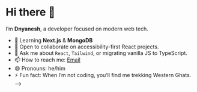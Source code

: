# Hi there 👋

I’m **Dnyanesh**, a developer focused on modern web tech.

- 🌱 Learning **Next.js** & **MongoDB**
- 👯 Open to collaborate on accessibility-first React projects.
- 💬 Ask me about `React`, `Tailwind`, or migrating vanilla JS to TypeScript.
- 📫 How to reach me: [Email](mailto:dnyaneshchaudhari05@gmail.com)
- 😄 Pronouns: he/him
- ⚡ Fun fact: When I’m not coding, you’ll find me trekking Western Ghats.
-->
